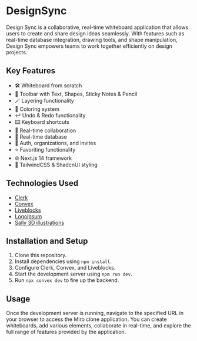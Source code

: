 # DesignSync
Design Sync is a collaborative, real-time whiteboard application that allows users to create and share design ideas seamlessly. With features such as real-time database integration, drawing tools, and shape manipulation, Design Sync empowers teams to work together efficiently on design projects.

## Key Features

- 🛠️ Whiteboard from scratch
- 🧰 Toolbar with Text, Shapes, Sticky Notes & Pencil
- 🪄 Layering functionality
- 🎨 Coloring system
- ↩️ Undo & Redo functionality
- ⌨️ Keyboard shortcuts
- 🤝 Real-time collaboration
- 💾 Real-time database
- 🔐 Auth, organizations, and invites
- ⭐️ Favoriting functionality
- 🌐 Next.js 14 framework
- 💅 TailwindCSS & ShadcnUI styling

## Technologies Used

- [Clerk](https://dub.sh/mz7fwfW)
- [Convex](https://convex.dev/c/cwa)
- [Liveblocks](https://liveblocks.io/)
- [Logoipsum](https://logoipsum.com/)
- [Sally 3D illustrations](https://www.figma.com/community/file/...)

## Installation and Setup

1. Clone this repository.
2. Install dependencies using `npm install`.
3. Configure Clerk, Convex, and Liveblocks.
4. Start the development server using `npm run dev`.
5. Run `npx convex dev` to fire up the backend.

## Usage

Once the development server is running, navigate to the specified URL in your browser to access the Miro clone application. You can create whiteboards, add various elements, collaborate in real-time, and explore the full range of features provided by the application.
